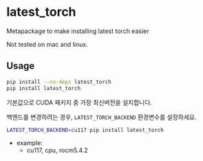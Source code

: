 # latest_torch

Metapackage to make installing latest torch easier

Not tested on mac and linux.

## Usage

```sh
pip install --no-deps latest_torch
pip install latest_torch
```

기본값으로 CUDA 패키지 중 가장 최신버전을 설치합니다.

백엔드를 변경하려는 경우, `LATEST_TORCH_BACKEND` 환경변수를 설정하세요.

```sh
LATEST_TORCH_BACKEND=cu117 pip install latest_torch
```

- example:
  - cu117, cpu, rocm5.4.2
